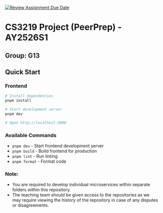 [![Review Assignment Due Date](https://classroom.github.com/assets/deadline-readme-button-22041afd0340ce965d47ae6ef1cefeee28c7c493a6346c4f15d667ab976d596c.svg)](https://classroom.github.com/a/QUdQy4ix)
# CS3219 Project (PeerPrep) - AY2526S1
## Group: G13

## Quick Start

### Frontend
```bash
# Install dependencies
pnpm install

# Start development server
pnpm dev

# Open http://localhost:3000
```

### Available Commands
- `pnpm dev` - Start frontend development server
- `pnpm build` - Build frontend for production
- `pnpm lint` - Run linting
- `pnpm format` - Format code

### Note: 
- You are required to develop individual microservices within separate folders within this repository.
- The teaching team should be given access to the repositories as we may require viewing the history of the repository in case of any disputes or disagreements. 
